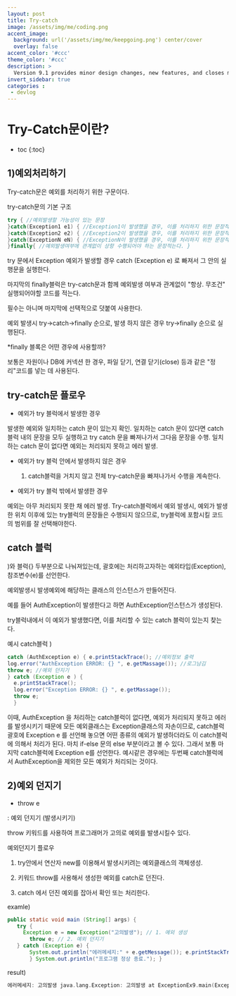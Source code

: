 ```yaml
---
layout: post
title: Try-catch
image: /assets/img/me/coding.png
accent_image: 
  background: url('/assets/img/me/keepgoing.png') center/cover
  overlay: false
accent_color: '#ccc'
theme_color: '#ccc'
description: >
  Version 9.1 provides minor design changes, new features, and closes multiple issues.
invert_sidebar: true
categories :
 - devlog
---
```


# Try-Catch문이란? 



* toc
{:toc}


## 1)예외처리하기

Try-catch문은 예외를 처리하기 위한 구문이다. 

try-catch문의 기본 구조 
~~~java
try { //예외발생할 가능성이 있는 문장 
}catch(Exception1 e1) { //Exception1이 발생했을 경우, 이를 처리하지 위한 문장적는다. //보통 이곳에 예외메세지를 출력하고 로그로 남김. 
}catch(Exception2 e2) { //Exception2이 발생했을 경우, 이를 처리하지 위한 문장적는다. 
}catch(ExceptionN eN) { //ExceptionN이 발생했을 경우, 이를 처리하지 위한 문장적는다. 
}finally{ //예외발생여부에 관계없이 상항 수행되어야 하는 문장적는다. }
~~~

try 문에서 Exception 예외가 발생할 경우 catch (Exception e) 로 빠져서 그 안의 실행문을 실행한다.

마지막의 finally블럭은 try-catch문과 함께 예외발생 여부과 관계없이 "항상. 무조건" 실행되어야할 코드를 적는다.

필수는 아니며 마지막에 선택적으로 덧붙여 사용한다.

예외 발생시 try->catch->finally 순으로,  발생 하지 않은 경우 try->finally 순으로 실행된다.  

 

*finally 블록은 어떤 경우에 사용할까?

 보통은 자원이나 DB에 커넥션 한 경우, 파일 닫기, 연결 닫기(close) 등과 같은 "정리"코드를 넣는 데 사용된다.



## try-catch문 플로우 
- 예외가 try 블럭에서 발생한 경우

 발생한 예외와 일치하는 catch 문이 있는지 확인. 
 일치하는 catch 문이 있다면 catch 블럭 내의 문장을 모두 실행하고 try catch 문을 빠져나가서 그다음 문장을 수행.
 일치하는 catch 문이 없다면 예외는 처리되지 못하고 에러 발생.
- 예외가 try 블럭 안에서 발생하지 않은 경우

  1. catch블럭을 거치지 않고 전체 try-catch문을 빠져나가서 수행을 계속한다. 



- 예외가 try 블럭 밖에서 발생한 경우

 예외는 아무 처리되지 못한 채 에러 발생.
Try-catch블럭에서 예외 발생시, 예외가 발생한 위치 이후에 있는 try블럭의 문장들은 수행되지 않으므로, try블럭에 포함시킬 코드의 범위를 잘 선택해야한다. 

## catch 블럭 
)와 블럭{} 두부분으로 나눠져있는데, 괄호에는 처리하고자하는 예외타입(Exception), 참조변수(e)를 선언한다.

예외발생시 발생예외에 해당하는 클래스의 인스턴스가 만들어진다.

예를 들어 AuthException이 발생한다고 하면 AuthException인스턴스가 생성된다. 

try블럭내에서 이 예외가 발생했다면, 이를 처리할 수 있는 catch 블럭이 있는지 찾는다. 

예시 catch블럭 )
~~~java 
catch (AuthException e) { e.printStackTrace(); //예외정보 출력 
log.error("AuthException ERROR: {} ", e.getMassage()); //로그남김 
throw e; //예외 던지기 
} catch (Exception e ) { 
  e.printStackTrace(); 
  log.error("Exception ERROR: {} ", e.getMassage()); 
  throw e; 
  }
~~~

 이때, AuthException 을 처리하는 catch블럭이 없다면, 예외가 처리되지 못하고 에러를 발생시키기 때문에
 모든 예외클래스는 Exception클래스의 자손이므로, catch블럭 괄호에 Exception e 를 선언해 놓으면 
 어떤 종류의 예외가 발생하더라도 이 catch블럭에 의해서 처리가 된다. 마치 if-else 문의 else 부분이라고 볼 수 있다.
 그래서 보통 마지막 catch블럭에 Exception e를 선언한다. 
 예시같은 경우에는 두번째 catch블럭에서 AuthException을 제외한 모든 예외가 처리되는 것이다.


## 2)예외 던지기
* throw e

: 예외 던지기 (발생시키기)

throw 키워드를  사용하여 프로그래머가 고의로 예외를 발생시킬수 있다.

 

예외던지기 플로우 

1. try안에서 연산자 new를 이용해서 발생시키려는 예외클래스의 객체생성.

2. 키워드 throw를 사용해서 생성한 예외를 catch로 던진다. 

3. catch 에서 던진 예외를 잡아서 확인 또는 처리한다. 


examle)
```java 
public static void main (String[] args) {
   try { 
     Exception e = new Exception("고의발생"); // 1. 예외 생성 
       throw e; // 2. 예외 던지기 
   } catch (Exception e) { 
       System.out.println("에러메세지:" + e.getMessage()); e.printStackTrace(); //예외정보 출력 
       } System.out.println("프로그램 정상 종료."); }
```
result) 
```c
에러메세지: 고의발생 java.lang.Exception: 고의발생 at ExceptionEx9.main(ExceptionEx9.java:4) 프로그램 정상 종료.

```